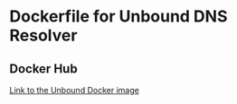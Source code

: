# Dockerfile for Unbound DNS Resolver

## Docker Hub
[Link to the Unbound Docker image](https://hub.docker.com/r/cloubit/unbound)
